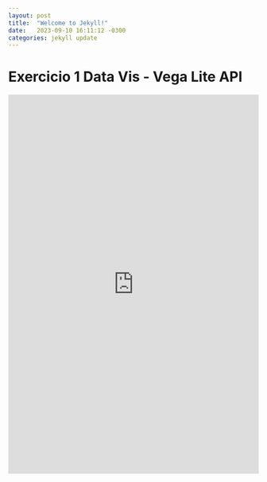 ```yaml
---
layout: post
title:  "Welcome to Jekyll!"
date:   2023-09-10 16:11:12 -0300
categories: jekyll update
---
```


# Exercicio 1 Data Vis - Vega Lite API
<iframe width="100%" height="763.796875" frameborder="0" src="https://observablehq.com/embed/c11e45c73c8ea1c6@220?cells=Exerc1%2CExer2"></iframe>
